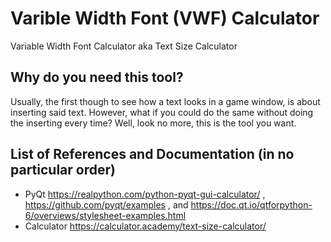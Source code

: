 # Varible Width Font (VWF) Calculator
Variable Width Font Calculator aka Text Size Calculator

## Why do you need this tool?
Usually, the first though to see how a text looks in a game window, is about inserting said text. However, what if you could do the same without doing the inserting every time? Well, look no more, this is the tool you want.


## List of References and Documentation (in no particular order)
- PyQt https://realpython.com/python-pyqt-gui-calculator/ , https://github.com/pyqt/examples , and https://doc.qt.io/qtforpython-6/overviews/stylesheet-examples.html
- Calculator https://calculator.academy/text-size-calculator/
